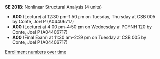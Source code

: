 **SE 201B**: Nonlinear Structural Analysis (4 units)

- **A00** (Lecture) at 12:30 pm–1:50 pm on Tuesday, Thursday at CSB 005 by Conte, Joel P (A04406717)
- **A00** (Lecture) at 4:00 pm–4:50 pm on Wednesday at PCYNH 120 by Conte, Joel P (A04406717)
- **A00** (Final Exam) at 11:30 am–2:29 pm on Tuesday at CSB 005 by Conte, Joel P (A04406717)

[Enrollment numbers over time](./SE201B.tsv)
